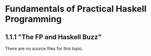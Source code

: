# Fundamentals of Practical Haskell Programming

## 1.1.1 "The FP and Haskell Buzz"

There are no source files for this topic.
